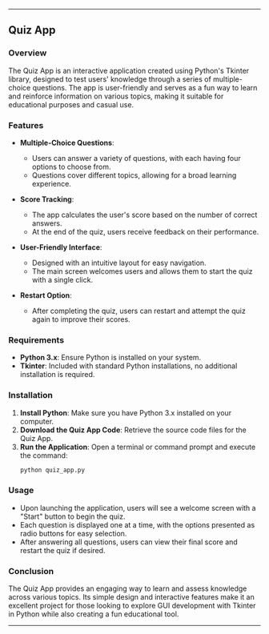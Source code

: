 

---

## Quiz App

### Overview
The Quiz App is an interactive application created using Python's Tkinter library, designed to test users' knowledge through a series of multiple-choice questions. The app is user-friendly and serves as a fun way to learn and reinforce information on various topics, making it suitable for educational purposes and casual use.

### Features
- **Multiple-Choice Questions**: 
  - Users can answer a variety of questions, with each having four options to choose from.
  - Questions cover different topics, allowing for a broad learning experience.

- **Score Tracking**: 
  - The app calculates the user's score based on the number of correct answers.
  - At the end of the quiz, users receive feedback on their performance.

- **User-Friendly Interface**: 
  - Designed with an intuitive layout for easy navigation.
  - The main screen welcomes users and allows them to start the quiz with a single click.

- **Restart Option**: 
  - After completing the quiz, users can restart and attempt the quiz again to improve their scores.

### Requirements
- **Python 3.x**: Ensure Python is installed on your system.
- **Tkinter**: Included with standard Python installations, no additional installation is required.

### Installation
1. **Install Python**: Make sure you have Python 3.x installed on your computer.
2. **Download the Quiz App Code**: Retrieve the source code files for the Quiz App.
3. **Run the Application**: Open a terminal or command prompt and execute the command:
   ```bash
   python quiz_app.py
   ```

### Usage
- Upon launching the application, users will see a welcome screen with a "Start" button to begin the quiz.
- Each question is displayed one at a time, with the options presented as radio buttons for easy selection.
- After answering all questions, users can view their final score and restart the quiz if desired.

### Conclusion
The Quiz App provides an engaging way to learn and assess knowledge across various topics. Its simple design and interactive features make it an excellent project for those looking to explore GUI development with Tkinter in Python while also creating a fun educational tool.

---

